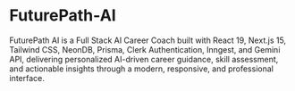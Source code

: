 # FuturePath-AI
FuturePath AI is a Full Stack AI Career Coach built with React 19, Next.js 15, Tailwind CSS, NeonDB, Prisma, Clerk Authentication, Inngest, and Gemini API, delivering personalized AI-driven career guidance, skill assessment, and actionable insights through a modern, responsive, and professional interface.
